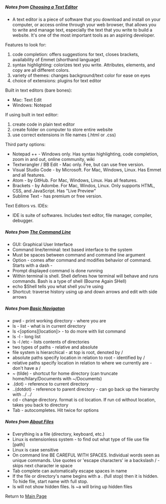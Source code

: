 ##### Notes from [Choosing a Text Editor](https://codefellows.github.io/code-102-guide/curriculum/class-02/Choosing-A-Text-Editor--The-Older-Coder.pdf)
- A text editor is a piece of software that you download and install on your computer, or access online through your web browser, that allows you to write and manage text, especially the text that you write to build a website. It's one of the most important tools as an aspiring developer.

Features to look for:
1. code completion: offers suggestions for text, closes brackets, availability of Emmet (shorthand language)
2. syntax highlighting: colorizes text you write. Attributes, elements, and copy are all different colors.
3. variety of themes: changes background/text color for ease on eyes
4. choice of extensions: plugins for text editor

Built in text editors (bare bones):
- Mac: Text Edit
- Windows: Notepad

If using built in text editor:
1. create code in plain text editor
2. create folder on computer to store entire website
3. use correct extensions in file names (.html or .css)

Third party options:
- Notepad ++ - Windows only. Has syntax highlighting, code completion, zoom in and out, online community, wiki
- Textwrangler / BB Edit - Mac only. Fee, but can use free version.
- Visual Studio Code - by Microsoft. For Mac, Windows, Linux. Has Emmet and all features.
- Atom - by GitHub. For Mac, Windows, Linux. Has all features.
- Brackets - by Adombe. For Mac, Windos, Linux. Only supports HTML, CSS, and JavaScript. Has "Live Preview"
- Sublime Text - has premium or free version.

Text Editors vs. IDEs:
 - IDE is suite of softwares. Includes text editor, file manager, compiler, debugger.
 
 ##### Notes from [The Command Line](https://ryanstutorials.net/linuxtutorial/commandline.php)
 - GUI: Graphical User Interface
 - Command line/terminal: text based interface to the system
 - Must be spaces between command and command line argument
 - Option - comes after command and modifies behavior of command. Starts with a dash -
 - Prompt displayed command is done running
 - Within terminal is shell. Shell defines how terminal will behave and runs commands. Bash is a type of shell (Bourne Again SHell)
 - echo $Shell tells you what shell you're using
 - Shortcut: traverse history using up and down arrows and edit with side arrows
 
 ##### Notes from [Basic Navigaton](https://ryanstutorials.net/linuxtutorial/navigation.php)
  - pwd - print working directory - where you are
  - ls - list - what is in current directory
  - ls <[options][location]> - to do more with list command
  - ls -l - long list 
  - ls -l /etc - lists contents of directories
  - two types of paths - relative and absolute
  - file system is hierarchical - at top is root, denoted by /
  - absolute paths specify location in relation to root - identified by /
  - relative paths specify location in relation to where we currently are - don't have a /
  - ~ (tilde) - shortcut for home directory (can truncate home/hilary/Documents with ~/Documents)
  - .(dot) - reference to current directory
  - ..(dotdot) - reference to parent directory - can go back up the hierarchy with ../ ../ 
  - cd - change directory. format is cd location. If run cd without location, takes you back to directory
  - Tab - autocompletes. Hit twice for options
  
  ##### Notes from [About Files](https://ryanstutorials.net/linuxtutorial/aboutfiles.php)
  - Everything is a file (directory, keyboard, etc.)
  - Linux is extensionless system - to find out what type of file use file [path]
  - Linux is case sensitive
  - On command line BE CAREFUL WITH SPACES. Individual words seen as unique commands. Use quotes or 'escape characters' ie a backslash / - skips next character ie space
  - Tab complete can automatically escape spaces in name
  - If the file or directory's name begins with a . (full stop) then it is hidden. To hide file, start name with full stop. 
  - ls will not show hidden files. ls ~a will bring up hidden files
  
  Return to [Main Page](README.md)
  
  
  
 
 

